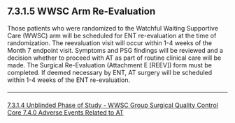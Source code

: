 
## 7.3.1.5 WWSC Arm Re-Evaluation

Those patients who were randomized to the Watchful Waiting Supportive Care (WWSC)
arm will be scheduled for ENT re-evaluation at the time of randomization. The reevaluation
visit will occur within 1-4 weeks of the Month 7 endpoint visit. Symptoms and
PSG findings will be reviewed and a decision whether to proceed with AT as part of
routine clinical care will be made. The Surgical Re-Evaluation (Attachment E [REEV])
form must be completed. If deemed necessary by ENT, AT surgery will be scheduled
within 1-4 weeks of the ENT re-evaluation.


<hr class="soften" style="margin-top: 20px;margin-bottom: 20px;"/>

<div class="center">
<div class="btn-group">
  <a href=":pages_path:/manuals/surgical-quality-control-core/7-03-01-04-unblinded-phase-of-study.md" class="btn btn-default">
    <span class="glyphicon glyphicon-chevron-left"></span>
    7.3.1.4 Unblinded Phase of Study - WWSC Group
  </a>

  <a href=":pages_path:/manuals/surgical-quality-control-core" class="btn btn-default">
    <span class="glyphicon glyphicon-chevron-up"></span>
    Surgical Quality Control Core
  </a>

  <a href=":pages_path:/manuals/surgical-quality-control-core/7-04-00-ae-at.md" class="btn btn-success">
    7.4.0 Adverse Events Related to AT
    <span class="glyphicon glyphicon-chevron-right"></span>
  </a>
</div>
</div>

